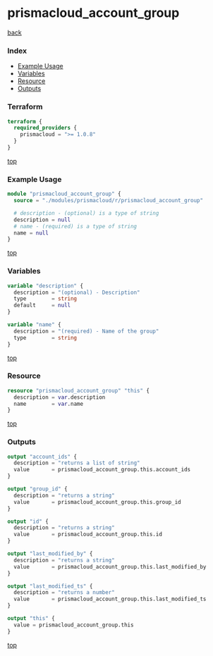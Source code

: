 # prismacloud_account_group

[back](../prismacloud.md)

### Index

- [Example Usage](#example-usage)
- [Variables](#variables)
- [Resource](#resource)
- [Outputs](#outputs)

### Terraform

```terraform
terraform {
  required_providers {
    prismacloud = ">= 1.0.8"
  }
}
```

[top](#index)

### Example Usage

```terraform
module "prismacloud_account_group" {
  source = "./modules/prismacloud/r/prismacloud_account_group"

  # description - (optional) is a type of string
  description = null
  # name - (required) is a type of string
  name = null
}
```

[top](#index)

### Variables

```terraform
variable "description" {
  description = "(optional) - Description"
  type        = string
  default     = null
}

variable "name" {
  description = "(required) - Name of the group"
  type        = string
}
```

[top](#index)

### Resource

```terraform
resource "prismacloud_account_group" "this" {
  description = var.description
  name        = var.name
}
```

[top](#index)

### Outputs

```terraform
output "account_ids" {
  description = "returns a list of string"
  value       = prismacloud_account_group.this.account_ids
}

output "group_id" {
  description = "returns a string"
  value       = prismacloud_account_group.this.group_id
}

output "id" {
  description = "returns a string"
  value       = prismacloud_account_group.this.id
}

output "last_modified_by" {
  description = "returns a string"
  value       = prismacloud_account_group.this.last_modified_by
}

output "last_modified_ts" {
  description = "returns a number"
  value       = prismacloud_account_group.this.last_modified_ts
}

output "this" {
  value = prismacloud_account_group.this
}
```

[top](#index)